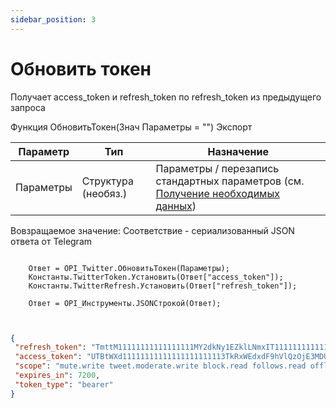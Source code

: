 ```yaml
---
sidebar_position: 3
---
```


# Обновить токен
Получает access_token и refresh_token по refresh_token из предыдущего запроса


Функция ОбновитьТокен(Знач Параметры = "") Экспорт

  | Параметр | Тип | Назначение |
  |-|-|-|
  | Параметры | Структура (необяз.) | Параметры / перезапись стандартных параметров (см. [Получение необходимых данных](../)) |
  
  Вовзращаемое значение: Соответствие - сериализованный JSON ответа от Telegram


```bsl title="Пример кода"
	
	Ответ = OPI_Twitter.ОбновитьТокен(Параметры);
	Константы.TwitterToken.Установить(Ответ["access_token"]);
	Константы.TwitterRefresh.Установить(Ответ["refresh_token"]);
	
	Ответ = OPI_Инструменты.JSONСтрокой(Ответ);
	
```

```json title="Результат"

{
 "refresh_token": "TmttM11111111111111111MY2dkNy1EZklLNmxIT1111111111111111xNTg2ODI6MTowOnJ0OjE",
 "access_token": "UTBtWXd11111111111111111111113TkRxWEdxdF9hVlQzOjE3MDUwNTMxNTg2ODE6MTowOmF0OjE",
 "scope": "mute.write tweet.moderate.write block.read follows.read offline.access list.write bookmark.read list.read tweet.write space.read block.write like.write like.read users.read tweet.read bookmark.write mute.read follows.write",
 "expires_in": 7200,
 "token_type": "bearer"
}

```
